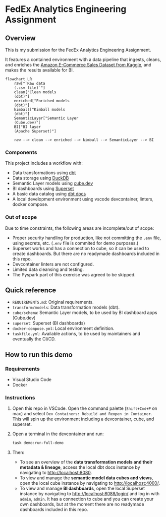 # FedEx Analytics Engineering Assignment

## Overview

This is my submission for the FedEx Analytics Engineering Assignment.

It features a contained environment with a data pipeline that ingests, cleans, and enriches the [Amazon E-Commerce Sales Dataset from Kaggle](https://www.kaggle.com/datasets/thedevastator/unlock-profits-with-e-commerce-sales-data), and makes the results available for BI.

```mermaid
flowchart LR
    raw["`Raw data
    (.csv file)`"]
    clean["Clean models
    (dbt)"]
    enriched["Enriched models
    (dbt)"]
    kimball["Kimball models
    (dbt)"]
    SemanticLayer["Semantic Layer
    (Cube.dev)"]
    BI["BI layer
    (Apache Superset)"]

    raw --> clean --> enriched --> kimball --> SemanticLayer --> BI
```

### Components

This project includes a workflow with:

- Data transformations using [dbt](https://www.getdbt.com/)
- Data storage using [DuckDB](https://duckdb.org/)
- Semantic Layer models using [cube.dev](https://cube.dev/)
- BI dashboards using [Superset](https://superset.apache.org/)
- A basic data catalog using [dbt docs](https://docs.getdbt.com/docs/collaborate/documentation)
- A local development environment using vscode devcontainer, linters, docker compose.

### Out of scope

Due to time constraints, the following areas are incomplete/out of scope:

- Proper security handling for production, like not committing the `.env` file, using secrets, etc. (`.env` file is commited for demo purposes.)
- Superset works and has a connection to cube, so it can be used to create dashboards. But there are no readymade dashboards included in this repo.
- Devcontainer linters are not configured.
- Limited data cleansing and testing.
- The Pyspark part of this exercise was agreed to be skipped.

## Quick reference

- `REQUIREMENTS.md`: Original requirements.
- `transform/models`: Data transformation models (dbt).
- `cube/schema`: Semantic Layer models, to be used by BI dashboard apps (Cube.dev)
- `superset`: Superset (BI dashboards)
- `docker-compose.yml`: Local environment definition.
- `taskfile.yml`: Available actions, to be used by maintainers and eventually the CI/CD.

## How to run this demo

### Requirements

- Visual Studio Code
- Docker

### Instructions

1. Open this repo in VSCode. Open the command palette (`Shift+Cmd+P` on mac) and select `Dev Containers: Rebuild and Reopen in Container`. This will spin up the environment including a devcontainer, cube, and superset.
2. Open a terminal in the devcontainer and run:

    ```sh
    task demo:run-full-demo
    ```

3. Then:
   - To see an overview of the **data transformation models and their metadata & lineage**, access the local dbt docs instance by navigating to [http://localhost:8080](http://localhost:8080).
   - To view and manage the **semantic model data cubes and views**, open the local cube instance by navigating to [http://localhost:4000/](http://localhost:4000/).
   - To view and manage **BI dashboards**, open the local Superset instance by navigating to [http://localhost:8088/login/](http://localhost:8088/login/) and log in with `admin`, `admin`. It has a connection to cube and you can create your own dashboards, but at the moment there are no readymade dashboards included in this repo.
